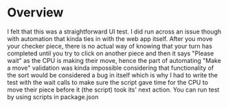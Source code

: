 # Overview
I felt that this was a straightforward UI test. I did run across an issue though with automation that kinda ties in with the web app itself. After you move your checker piece, there is no actual way of knowing that your turn has completed until you try to click on another piece and then it says "Please wait" as the CPU is making their move, hence the part of automating "Make a move" validation was kinda impossible considering that functionality of the sort would be considered a bug in itself which is why I had to write the test with the wait calls to make sure the script gave time for the CPU to move their piece before it (the script) took its' next action. 
You can run test by using scripts in package.json
